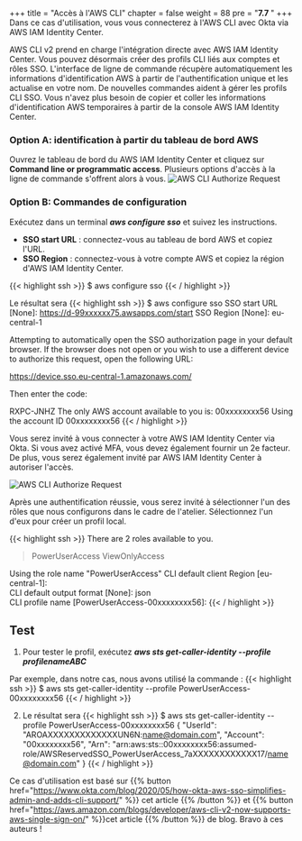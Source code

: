 +++
title = "Accès à l'AWS CLI"
chapter = false
weight = 88
pre = "<b>7.7 </b>"
+++
Dans ce cas d'utilisation, vous vous connecterez à l'AWS CLI avec Okta via AWS IAM Identity Center.

AWS CLI v2 prend en charge l'intégration directe avec AWS IAM Identity Center. Vous pouvez désormais créer des profils CLI liés aux comptes et rôles SSO. L'interface de ligne de commande récupère automatiquement les informations d'identification AWS à partir de l'authentification unique et les actualise en votre nom. De nouvelles commandes aident à gérer les profils CLI SSO. Vous n'avez plus besoin de copier et coller les informations d'identification AWS temporaires à partir de la console AWS IAM Identity Center.

### Option A: identification à partir du tableau de bord AWS
Ouvrez le tableau de bord du AWS IAM Identity Center et cliquez sur **Command line or programmatic access**. Plusieurs options d'accès à la ligne de commande s'offrent alors à vous.
![AWS CLI Authorize Request](/images/760_aws_dashboard_cli.png)

### Option B: Commandes de configuration
Exécutez dans un terminal ***aws configure sso*** et suivez les instructions.
- **SSO start URL** : connectez-vous au tableau de bord AWS et copiez l'URL.
- **SSO Region** : connectez-vous à votre compte AWS et copiez la région d'AWS IAM Identity Center.

{{< highlight ssh >}}
$ aws configure sso
{{< / highlight >}}

Le résultat sera
{{< highlight ssh >}}
$ aws configure sso
SSO start URL [None]: https://d-99xxxxxx75.awsapps.com/start
SSO Region [None]: eu-central-1

Attempting to automatically open the SSO authorization page in your default browser.
If the browser does not open or you wish to use a different device to authorize this request, open the following URL:

https://device.sso.eu-central-1.amazonaws.com/

Then enter the code:

RXPC-JNHZ
The only AWS account available to you is: 00xxxxxxxx56
Using the account ID  00xxxxxxxx56
{{< / highlight >}}

Vous serez invité à vous connecter à votre AWS IAM Identity Center via Okta. Si vous avez activé MFA, vous devez également fournir un 2e facteur. De plus, vous serez également invité par AWS IAM Identity Center à autoriser l'accès.

![AWS CLI Authorize Request](/images/aws_cli_authorize_request.png)

Après une authentification réussie, vous serez invité à sélectionner l'un des rôles que nous configurons dans le cadre de l'atelier. Sélectionnez l'un d'eux pour créer un profil local.

{{< highlight ssh >}}
There are 2 roles available to you.
> PowerUserAccess
  ViewOnlyAccess

Using the role name "PowerUserAccess"
CLI default client Region [eu-central-1]:                                                             
CLI default output format [None]: json                                         
CLI profile name [PowerUserAccess-00xxxxxxxx56]:
{{< / highlight >}}

## Test

1. Pour tester le profil, exécutez ***aws sts get-caller-identity --profile profilenameABC***

Par exemple, dans notre cas, nous avons utilisé la commande :
{{< highlight ssh >}}
$ aws sts get-caller-identity --profile PowerUserAccess-00xxxxxxxx56
{{< / highlight >}}

2. Le résultat sera
{{< highlight ssh >}}
$ aws sts get-caller-identity --profile PowerUserAccess-00xxxxxxxx56
{
    "UserId": "AROAXXXXXXXXXXXXXUN6N:name@domain.com",
    "Account": "00xxxxxxxx56",
    "Arn": "arn:aws:sts::00xxxxxxxx56:assumed-role/AWSReservedSSO_PowerUserAccess_7aXXXXXXXXXXXX17/name@domain.com"
}
{{< / highlight >}}

Ce cas d'utilisation est basé sur {{% button href="https://www.okta.com/blog/2020/05/how-okta-aws-sso-simplifies-admin-and-adds-cli-support/" %}} cet article {{% /button %}} et {{% button href="https://aws.amazon.com/blogs/developer/aws-cli-v2-now-supports-aws-single-sign-on/" %}}cet article {{% /button %}} de blog. Bravo à ces auteurs !
